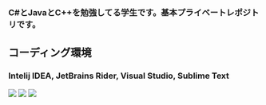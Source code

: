 ### C#とJavaとC++を勉強してる学生です。基本プライベートレポジトリです。
## コーディング環境
### Intelij IDEA, JetBrains Rider, Visual Studio, Sublime Text
 
<img src="https://github-readme-stats.vercel.app/api?username=mames1dev&show_icons=true&theme=react&count_private=true&include_all_commits=true">
<img src="https://github-readme-stats.vercel.app/api/top-langs/?username=mames1dev&layout=compact&theme=react">

<img src="https://discord.c99.nl/widget/theme-1/629882176695042049.png">

